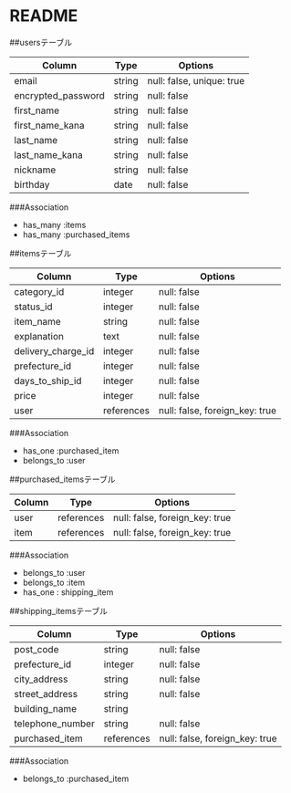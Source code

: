 # README

##usersテーブル

| Column             | Type     | Options                   |
| ------------------ | -------- | ------------------------- |
| email              | string   | null: false, unique: true |
| encrypted_password | string   | null: false               |
| first_name         | string   | null: false               |
| first_name_kana    | string   | null: false               |
| last_name          | string   | null: false               |
| last_name_kana     | string   | null: false               |
| nickname           | string   | null: false               |
| birthday           | date     | null: false               |

###Association

* has_many :items
* has_many :purchased_items

##itemsテーブル

| Column             | Type       | Options                        |
| ------------------ | ---------- | ------------------------------ |
| category_id        | integer    | null: false                    |
| status_id          | integer    | null: false                    |
| item_name          | string     | null: false                    |
| explanation        | text       | null: false                    |
| delivery_charge_id | integer    | null: false                    |
| prefecture_id      | integer    | null: false                    |
| days_to_ship_id    | integer    | null: false                    |
| price              | integer    | null: false                    |
| user               | references | null: false, foreign_key: true |

###Association

- has_one :purchased_item
- belongs_to :user


##purchased_itemsテーブル

| Column             | Type       | Options                        |
| ------------------ | ---------- | ------------------------------ |
| user               | references | null: false, foreign_key: true |
| item               | references | null: false, foreign_key: true |


###Association

- belongs_to :user
- belongs_to :item
- has_one : shipping_item


##shipping_itemsテーブル

| Column             | Type       | Options                        |
| ------------------ | ---------- | ------------------------------ |
| post_code          | string     | null: false                    |
| prefecture_id      | integer    | null: false                    |
| city_address       | string     | null: false                    |
| street_address     | string     | null: false                    |
| building_name      | string     |                                |
| telephone_number   | string     | null: false                    |
| purchased_item     | references | null: false, foreign_key: true |


###Association

- belongs_to :purchased_item